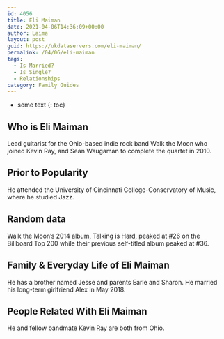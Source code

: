 ```yaml
---
id: 4056
title: Eli Maiman
date: 2021-04-06T14:36:09+00:00
author: Laima
layout: post
guid: https://ukdataservers.com/eli-maiman/
permalink: /04/06/eli-maiman
tags:
  - Is Married?
  - Is Single?
  - Relationships
category: Family Guides
---
```


* some text
{: toc}


## Who is Eli Maiman
                  
                  
                  
Lead guitarist for the Ohio-based indie rock band Walk the Moon who joined Kevin Ray, and Sean Waugaman to complete the quartet in 2010.
                  
              
            
              
            
                
                
                
## Prior to Popularity
                  
                  
                  
He attended the University of Cincinnati College-Conservatory of Music, where he studied Jazz.
                  
              
            
              
            
                
                
                
## Random data
                  
                  
                  
Walk the Moon&#8217;s 2014 album, Talking is Hard, peaked at #26 on the Billboard Top 200 while their previous self-titled album peaked at #36.
                  
              
            
              
            
                
                
                
## Family & Everyday Life of Eli Maiman
                  
                  
                  
He has a brother named Jesse and parents Earle and Sharon. He married his long-term girlfriend Alex in May 2018.
                  
              
            
              
            
                
                
                
## People Related With Eli Maiman
                  
                  
                  
He and fellow bandmate Kevin Ray are both from Ohio.
                  
              
            
              
            
                
              
            
              
              
            
            
              
            
          
          
          